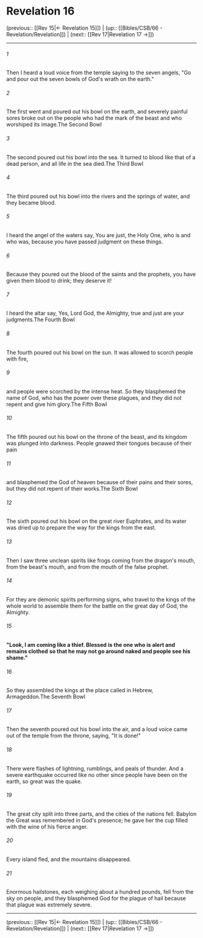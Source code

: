 # Revelation 16

(previous:: [[Rev 15|← Revelation 15]]) | (up:: [[Bibles/CSB/66 - Revelation/Revelation]]) | (next:: [[Rev 17|Revelation 17 →]])

***


###### 1 
Then I heard a loud voice from the temple saying to the seven angels, "Go and pour out the seven bowls of God's wrath on the earth." 

###### 2 
The first went and poured out his bowl on the earth, and severely painful sores broke out on the people who had the mark of the beast and who worshiped its image.The Second Bowl 

###### 3 
The second poured out his bowl into the sea. It turned to blood like that of a dead person, and all life in the sea died.The Third Bowl 

###### 4 
The third poured out his bowl into the rivers and the springs of water, and they became blood. 

###### 5 
I heard the angel of the waters say, You are just, the Holy One, who is and who was, because you have passed judgment on these things. 

###### 6 
Because they poured out the blood of the saints and the prophets, you have given them blood to drink; they deserve it! 

###### 7 
I heard the altar say, Yes, Lord God, the Almighty, true and just are your judgments.The Fourth Bowl 

###### 8 
The fourth poured out his bowl on the sun. It was allowed to scorch people with fire, 

###### 9 
and people were scorched by the intense heat. So they blasphemed the name of God, who has the power over these plagues, and they did not repent and give him glory.The Fifth Bowl 

###### 10 
The fifth poured out his bowl on the throne of the beast, and its kingdom was plunged into darkness. People gnawed their tongues because of their pain 

###### 11 
and blasphemed the God of heaven because of their pains and their sores, but they did not repent of their works.The Sixth Bowl 

###### 12 
The sixth poured out his bowl on the great river Euphrates, and its water was dried up to prepare the way for the kings from the east. 

###### 13 
Then I saw three unclean spirits like frogs coming from the dragon's mouth, from the beast's mouth, and from the mouth of the false prophet. 

###### 14 
For they are demonic spirits performing signs, who travel to the kings of the whole world to assemble them for the battle on the great day of God, the Almighty. 

###### 15 
**"Look, I am coming like a thief. Blessed** **is the one who is alert and remains clothed** **so that he may not go around naked and people see his shame."** 

###### 16 
So they assembled the kings at the place called in Hebrew, Armageddon.The Seventh Bowl 

###### 17 
Then the seventh poured out his bowl into the air, and a loud voice came out of the temple from the throne, saying, "It is done!" 

###### 18 
There were flashes of lightning, rumblings, and peals of thunder. And a severe earthquake occurred like no other since people have been on the earth, so great was the quake. 

###### 19 
The great city split into three parts, and the cities of the nations fell. Babylon the Great was remembered in God's presence; he gave her the cup filled with the wine of his fierce anger. 

###### 20 
Every island fled, and the mountains disappeared. 

###### 21 
Enormous hailstones, each weighing about a hundred pounds, fell from the sky on people, and they blasphemed God for the plague of hail because that plague was extremely severe.

***

(previous:: [[Rev 15|← Revelation 15]]) | (up:: [[Bibles/CSB/66 - Revelation/Revelation]]) | (next:: [[Rev 17|Revelation 17 →]])
